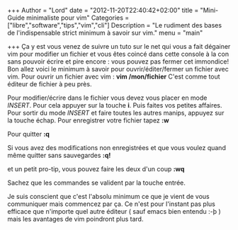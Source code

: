+++
Author = "Lord"
date = "2012-11-20T22:40:42+02:00"
title = "Mini-Guide minimaliste pour vim"
Categories = ["libre","software","tips","vim","cli"]
Description = "Le rudiment des bases de l'indispensable strict minimum à savoir sur vim."
menu = "main"

+++
Ça y est vous venez de suivre un tuto sur le net qui vous a fait dégainer vim pour modifier un fichier et vous êtes coincé dans cette console à la con sans pouvoir écrire et pire encore : vous pouvez pas fermer cet immondice! Bon allez voici le minimum à savoir pour ouvrir/éditer/fermer un fichier avec vim.
Pour ouvrir un fichier avec vim :
**vim /mon/fichier**
C'est comme tout éditeur de fichier à peu près.

Pour modifier/écrire dans le fichier vous devez vous placer en mode *INSERT*. Pour cela appuyer sur la touche **i**. Puis faites vos petites affaires.
Pour sortir du mode *INSERT* et faire toutes les autres manips, appuyez sur la touche échap.
Pour enregistrer votre fichier tapez **:w**

Pour quitter **:q**

Si vous avez des modifications non enregistrées et que vous voulez quand même quitter sans sauvegardes **:q!**

et un petit pro-tip, vous pouvez faire les deux d'un coup **:wq**

Sachez que les commandes se valident par la touche entrée.

Je suis conscient que c'est l'absolu minimum ce que je vient de vous communiquer mais commencez par ça. Ce n'est pour l'instant pas plus efficace que n'importe quel autre éditeur ( sauf emacs bien entendu :-þ ) mais les avantages de vim poindront plus tard.

